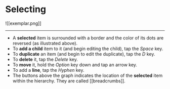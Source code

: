 # Selecting
![[exemplar.png]]  

---
- A **selected** item is surrounded with a border and the color of its dots are reversed (as illustrated above).
- To **add a child** item to it (and begin editing the child), tap the _Space_ key.
- To **duplicate** an item (and begin to edit the duplicate), tap the _D_ key.
- To **delete** it, tap the _Delete_ key.
- To **move** it, hold the _Option_ key down and tap an arrow key.
- To add a **line**, tap the _Hyphen_ key.
- The buttons above the graph indicates the location of the **selected** item within the hierarchy. They are called [[breadcrumbs]]. 